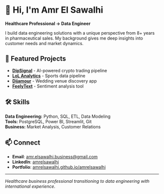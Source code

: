 # 👋 Hi, I'm Amr El Sawalhi

**Healthcare Professional → Data Engineer**

I build data engineering solutions with a unique perspective from 8+ years in pharmaceutical sales. My background gives me deep insights into customer needs and market dynamics.

## 🚀 Featured Projects

- **[DipSignal](https://github.com/amrelsawalhi/DipSignal)** - AI-powered crypto trading pipeline
- **[LoL Analytics](https://github.com/amrelsawalhi/leagueoflegends)** - Sports data pipeline
- **[Dijamour](https://github.com/amrelsawalhi/Dijamour-public)** - Wedding venue discovery app
- **[FeelyText](https://github.com/amrelsawalhi/sentiment-analysis)** - Sentiment analysis tool

## 🛠 Skills

**Data Engineering:** Python, SQL, ETL, Data Modeling  
**Tools:** PostgreSQL, Power BI, Streamlit, Git  
**Business:** Market Analysis, Customer Relations

## 📫 Connect

- **Email**: amr.elsawalhi.business@gmail.com
- **LinkedIn**: [amrelsawalhi](https://www.linkedin.com/in/amrelsawalhi/)
- **Portfolio**: [amrelsawalhi.github.io/amrelsawalhi](https://amrelsawalhi.github.io/amrelsawalhi/)

---

*Healthcare business professional transitioning to data engineering with international experience.*
